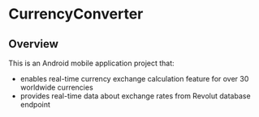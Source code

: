 # CurrencyConverter

## Overview
This is an Android mobile application project that:
- enables real-time currency exchange calculation feature for over 30 worldwide currencies
- provides real-time data about exchange rates from Revolut database endpoint
